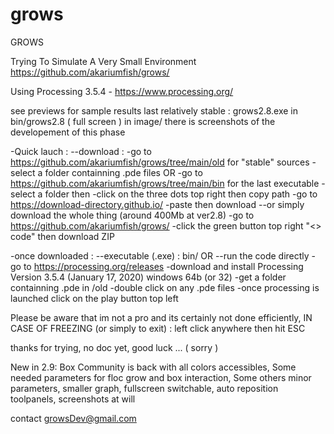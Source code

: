 # grows
GROWS 

Trying To Simulate A Very Small Environment 
https://github.com/akariumfish/grows/

Using Processing 3.5.4  -  https://www.processing.org/

see previews for sample results
last relatively stable : grows2.8.exe in bin/grows2.8		( full screen )
in image/ there is screenshots of the developement of this phase

-Quick lauch : 
--download :
-go to https://github.com/akariumfish/grows/tree/main/old for "stable" sources
-select a folder containning .pde files
        OR
-go to https://github.com/akariumfish/grows/tree/main/bin for the last executable
-select a folder
       then
-click on the three dots top right then copy path
-go to https://download-directory.github.io/
-paste then download
--or simply download the whole thing (around 400Mb at ver2.8)
-go to https://github.com/akariumfish/grows/
-click the green button top right "<> code" then download ZIP

-once downloaded :
--executable (.exe) : bin/
        OR
--run the code directly
-go to https://processing.org/releases 
-download and install Processing Version 3.5.4 (January 17, 2020) windows 64b (or 32)
-get a folder containning .pde in /old
-double click on any .pde files
-once processing is launched click on the play button top left

Please be aware that im not a pro and its certainly not done efficiently, 
IN CASE OF FREEZING (or simply to exit) : left click anywhere then hit ESC

thanks for trying, no doc yet, good luck ... 	( sorry )

New in 2.9:
        Box Community is back with all colors accessibles,
        Some needed parameters for floc grow and box interaction,
        Some others minor parameters,
        smaller graph,
        fullscreen switchable, 
        auto reposition toolpanels, 
        screenshots at will

contact growsDev@gmail.com
